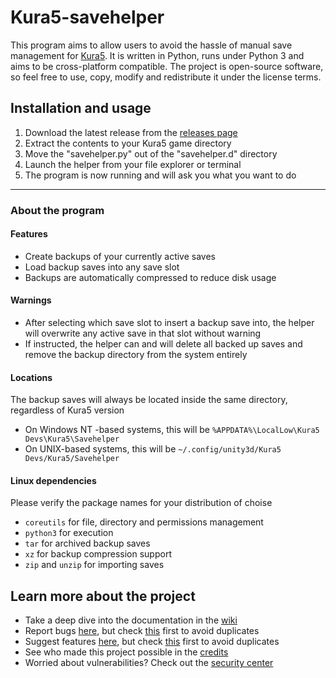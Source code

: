# Kura5-savehelper
This program aims to allow users to avoid the hassle of manual save management for [Kura5](https://chickenhat.itch.io/kura5-bonds-of-the-undying). 
It is written in Python, runs under Python 3 and aims to be cross-platform compatible. 
The project is open-source software, so feel free to use, copy, modify and redistribute it under the license terms.

## Installation and usage
1. Download the latest release from the [releases page](https://github.com/EarthlySkies/kura5-savehelper/releases)
2. Extract the contents to your Kura5 game directory
3. Move the "savehelper.py" out of the "savehelper.d" directory
4. Launch the helper from your file explorer or terminal
5. The program is now running and will ask you what you want to do

---

### About the program

#### Features
- Create backups of your currently active saves
- Load backup saves into any save slot
- Backups are automatically compressed to reduce disk usage

#### Warnings
- After selecting which save slot to insert a backup save into, the helper will overwrite any active save in that slot without warning
- If instructed, the helper can and will delete all backed up saves and remove the backup directory from the system entirely

#### Locations
The backup saves will always be located inside the same directory, regardless of Kura5 version
- On Windows NT -based systems, this will be `%APPDATA%\LocalLow\Kura5 Devs\Kura5\Savehelper`
- On UNIX-based systems, this will be `~/.config/unity3d/Kura5 Devs/Kura5/Savehelper`

#### Linux dependencies
Please verify the package names for your distribution of choise
- `coreutils` for file, directory and permissions management
- `python3` for execution
- `tar` for archived backup saves
- `xz` for backup compression support
- `zip` and `unzip` for importing saves

## Learn more about the project
- Take a deep dive into the documentation in the [wiki](https://github.com/EarthlySkies/kura5-savehelper/wiki)
- Report bugs [here](https://github.com/EarthlySkies/kura5-savehelper/labels/bug), but check 
[this](https://github.com/EarthlySkies/kura5-savehelper/issues/new/choose) first to avoid duplicates
- Suggest features [here](https://github.com/EarthlySkies/kura5-savehelper/labels/enhancement), but check 
[this](https://github.com/EarthlySkies/kura5-savehelper/issues/new/choose) first to avoid duplicates
- See who made this project possible in the  [credits](https://github.com/EarthlySkies/kura5-savehelper/blob/main/AUTHORS.md)
- Worried about vulnerabilities? Check out the [security center](https://github.com/EarthlySkies/kura5-savehelper/security)
